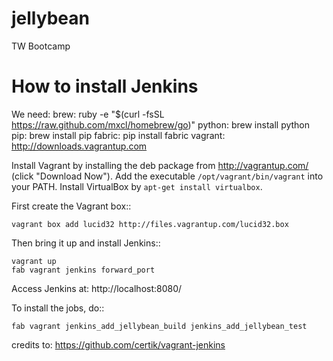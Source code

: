 jellybean
=========

TW Bootcamp 

How to install Jenkins
======================

We need:
    brew: ruby -e "$(curl -fsSL https://raw.github.com/mxcl/homebrew/go)"
    python: brew install python
    pip: brew install pip
    fabric: pip install fabric
    vagrant: http://downloads.vagrantup.com


Install Vagrant by installing the deb package from http://vagrantup.com/ (click
"Download Now"). Add the executable ``/opt/vagrant/bin/vagrant`` into your
PATH. Install VirtualBox by ``apt-get install virtualbox``.

First create the Vagrant box::

    vagrant box add lucid32 http://files.vagrantup.com/lucid32.box

Then bring it up and install Jenkins::

    vagrant up
    fab vagrant jenkins forward_port

Access Jenkins at: http://localhost:8080/

To install the jobs, do::

    fab vagrant jenkins_add_jellybean_build jenkins_add_jellybean_test

credits to: https://github.com/certik/vagrant-jenkins